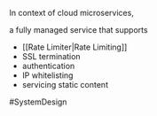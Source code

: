 In context of cloud microservices,

a fully managed service that supports
- [[Rate Limiter|Rate Limiting]]
- SSL termination
- authentication
- IP whitelisting
- servicing static content


#SystemDesign